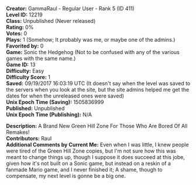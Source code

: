 **Creator:** GammaRaul - Regular User - Rank 5 (ID 411) <br>
**Level ID:** 12219 <br>
**Class:** Unpublished (Never released) <br>
**Rating:** 0% <br>
**Votes:** 0 <br>
**Plays:** 1 (Somehow; It probably was me, or maybe one of the admins.) <br>
**Favorited by:** 0 <br>
**Game:** Sonic the Hedgehog (Not to be confused with any of the various games with the same name.) <br>
**Game ID:** 13 <br>
**Difficulty:** Easy <br>
**Difficulty Score:** 1 <br>
**Saved:** 09/19/2017 16:03:19 UTC (It doesn't say when the level was saved to the servers when you look at the site, but the site admins helped me get the dates for when the unreleased ones were saved) <br>
**Unix Epoch Time (Saving):** 1505836999 <br>
**Published:** Unpublished <br>
**Unix Epoch Time (Publishing):** N/A

**Description:** A Brand New Green Hill Zone For Those Who Are Bored Of All Remakes! <br>
**Contributors:** Raul <br>
**Additional Comments by Current Me:** Even when I was little, I knew people were tired of the Green Hill Zone copies, but I'm not sure how this was meant to change things up, though I suppose it does succeed at this jobe, given how it's not built on a Sonic game, but instead on a reskin of a fanmade Mario game, and I never finished it; A shame, though to compensate, my next level is gonne be a big one.
